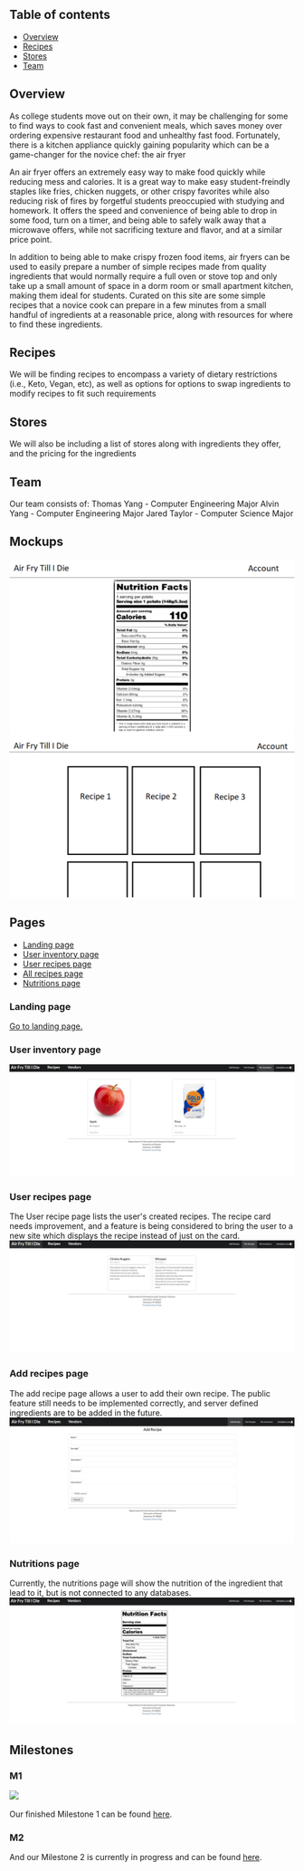 ## Table of contents

* [Overview](#overview)
* [Recipes](#recipes)
* [Stores](#stores)
* [Team](#team)

## Overview

As college students move out on their own, it may be challenging for some to find ways to cook fast and convenient meals, which saves money over ordering expensive restaurant food and unhealthy fast food. Fortunately, there is a kitchen appliance quickly gaining popularity which can be a game-changer for the novice chef: the air fryer

An air fryer offers an extremely easy way to make food quickly while reducing mess and calories. It is a great way to make easy student-freindly staples like fries, chicken nuggets, or other crispy favorites while also reducing risk of fires by forgetful students preoccupied with studying and homework. It offers the speed and convenience of being able to drop in some food, turn on a timer, and being able to safely walk away that a microwave offers, while not sacrificing texture and flavor, and at a similar price point.

In addition to being able to make crispy frozen food items, air fryers can be used to easily prepare a number of simple recipes made from quality ingredients that would normally require a full oven or stove top and only take up a small amount of space in a dorm room or small apartment kitchen, making them ideal for students. Curated on this site are some simple recipes that a novice cook can prepare in a few minutes from a small handful of ingredients at a reasonable price, along with resources for where to find these ingredients. 

## Recipes

We will be finding recipes to encompass a variety of dietary restrictions (i.e., Keto, Vegan, etc), as well as options for options to swap ingredients to modify recipes to fit such requirements

## Stores

We will also be including a list of stores along with ingredients they offer, and the pricing for the ingredients

## Team

Our team consists of: 
Thomas Yang - Computer Engineering Major
Alvin Yang - Computer Engineering Major
Jared Taylor - Computer Science Major

## Mockups

<img src="docs/Screenshot-Nutrition.png">
<img src="docs/Screenshot-Recipe.png">

## Pages

* [Landing page](#landing-page)
* [User inventory page](#user-inventory-page)
* [User recipes page](#user-recipes-page)
* [All recipes page](#all-recipes-page)
* [Nutritions page](#nutritions-page)


### Landing page


[Go to landing page.](http://159.89.54.201/)

### User inventory page

<img src="docs/user-inventory.jpg">


### User recipes page
The User recipe page lists the user's created recipes. The recipe card needs improvement, and a feature is being considered to bring the user to a new site which displays the recipe instead of just on the card.
<img src="docs/user-recipe.jpg">


### Add recipes page
The add recipe page allows a user to add their own recipe. The public feature still needs to be implemented correctly, and server defined ingredients are to be added in the future.
<img src="docs/add-recipe.jpg">


### Nutritions page
Currently, the nutritions page will show the nutrition of the ingredient that lead to it, but is not connected to any databases.
<img src="docs/nutrition.jpg">

## Milestones

### M1

![](images/m1-finished-progress.png)

Our finished Milestone 1 can be found [here](https://github.com/Air-Fry-Till-I-Die/Air-Fry-Till-I-Die/projects/1).

### M2

And our Milestone 2 is currently in progress and can be found [here](https://github.com/Air-Fry-Till-I-Die/Air-Fry-Till-I-Die/projects/2).
